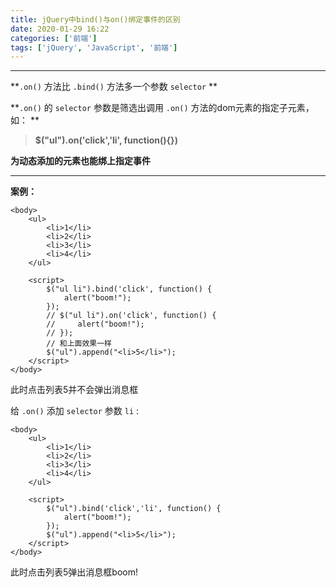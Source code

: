 ```yaml
---
title: jQuery中bind()与on()绑定事件的区别
date: 2020-01-29 16:22
categories: ['前端']
tags: ['jQuery', 'JavaScript', '前端']
---
```

* * *

**` .on() ` 方法比 ` .bind() ` 方法多一个参数 ` selector ` **

**` .on() ` 的 ` selector ` 参数是筛选出调用 ` .on() ` 方法的dom元素的指定子元素，如： **

> **$("ul").on('click','li', function(){})**

**为动态添加的元素也能绑上指定事件**

* * *

**案例：**

    
    
    <body>
        <ul>
            <li>1</li>
            <li>2</li>
            <li>3</li>
            <li>4</li>
        </ul>
    
        <script>
            $("ul li").bind('click', function() {
                alert("boom!");
            });
            // $("ul li").on('click', function() {
            //     alert("boom!");
            // });
            // 和上面效果一样
            $("ul").append("<li>5</li>");
        </script>
    </body>
    
    

此时点击列表5并不会弹出消息框

给 ` .on() ` 添加 ` selector ` 参数 ` li ` :

    
    
    <body>
        <ul>
            <li>1</li>
            <li>2</li>
            <li>3</li>
            <li>4</li>
        </ul>
    
        <script>
            $("ul").bind('click','li', function() {
                alert("boom!");
            });
            $("ul").append("<li>5</li>");
        </script>
    </body>
    

此时点击列表5弹出消息框boom!

